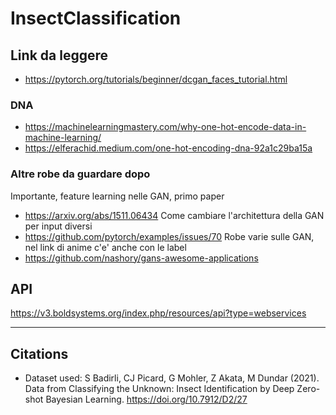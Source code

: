 # InsectClassification

## Link da leggere 
- https://pytorch.org/tutorials/beginner/dcgan_faces_tutorial.html
### DNA
- https://machinelearningmastery.com/why-one-hot-encode-data-in-machine-learning/
- https://elferachid.medium.com/one-hot-encoding-dna-92a1c29ba15a
### Altre robe da guardare dopo 
Importante, feature learning nelle GAN, primo paper
- https://arxiv.org/abs/1511.06434
Come cambiare l'architettura della GAN per input diversi
- https://github.com/pytorch/examples/issues/70
Robe varie sulle GAN, nel link di anime c'e' anche con le label
- https://github.com/nashory/gans-awesome-applications
## API
https://v3.boldsystems.org/index.php/resources/api?type=webservices

---
## Citations

- Dataset used: S Badirli, CJ Picard, G Mohler, Z Akata, M Dundar (2021). Data from Classifying the Unknown: Insect Identification by Deep Zero-shot Bayesian Learning. https://doi.org/10.7912/D2/27

